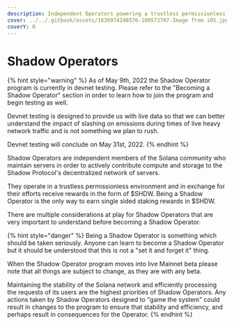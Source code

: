 ```yaml
---
description: Independent Operators powering a trustless permissionless network
cover: ../../.gitbook/assets/1636074248576-100572707-Image from iOS.jpg
coverY: 0
---
```


# Shadow Operators

{% hint style="warning" %}
As of May 9th, 2022 the Shadow Operator program is currently in devnet testing. Please refer to the "Becoming a Shadow Operator" section in order to learn how to join the program and begin testing as well.

Devnet testing is designed to provide us with live data so that we can better understand the impact of slashing on emissions during times of live heavy network traffic and is not something we plan to rush.

Devnet testing will conclude on May 31st, 2022.
{% endhint %}

Shadow Operators are independent members of the Solana community who maintain servers in order to actively contribute compute and storage to the Shadow Protocol's decentralized network of servers.&#x20;

They operate in a trustless permissionless environment and in exchange for their efforts receive rewards in the form of $SHDW. Being a Shadow Operator is the only way to earn single sided staking rewards in $SHDW.

There are multiple considerations at play for Shadow Operators that are very important to understand before becoming a Shadow Operator.

{% hint style="danger" %}
Being a Shadow Operator is something which should be taken seriously. Anyone can learn to become a Shadow Operator but it should be understood that this is not a "set it and forget it" thing.

When the Shadow Operator program moves into live Mainnet beta please note that all things are subject to change, as they are with any beta.

Maintaining the stability of the Solana network and efficiently processing the requests of its users are the highest priorities of Shadow Operators.  Any actions taken by Shadow Operators designed to "game the system" could result in changes to the program to ensure that stability and efficiency, and perhaps result in consequences for the Operator.
{% endhint %}
